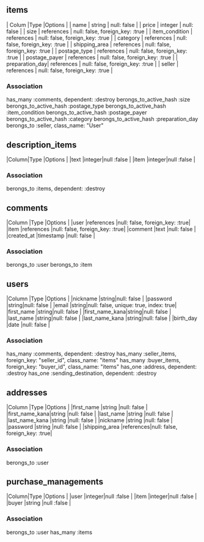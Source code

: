 ## items

| Colum          |Type        |Options                          |
| name           | string     | null: false                     |
| price          | integer    | null: false                     |
| size           | references | null: false, foreign_key: :true |
| item_condition | references | null: false, foreign_key: :true |
| category       | references | null: false, foreign_key: :true |
| shipping_area  | references | null: false, foreign_key: :true |
| postage_type   | references | null: false, foreign_key: :true |
| postage_payer  | references | null: false, foreign_key: :true |
| preparation_day| references | null: false, foreign_key: :true |
| seller         | references | null: false, foreign_key: :true |


### Association
has_many :comments, dependent: :destroy
berongs_to_active_hash :size
berongs_to_active_hash :postage_type
berongs_to_active_hash :item_condition
berongs_to_active_hash :postage_payer
berongs_to_active_hash :category
berongs_to_active_hash :preparation_day
berongs_to :seller, class_name: "User"


## description_items

|Column|Type   |Options     |
|text  |integer|null :false |
|item  |integer|null :false |

### Association
berongs_to :items, dependent: :destroy



## comments

|Column      |Type       |Options                        |
|user        |references |null: false, foreign_key: :true|
|item        |references |null: false, foreign_key: :true|
|comment     |text       |null: false                    |
|created_at  |timestamp  |null: false                    |

### Association
berongs_to :user
berongs_to :item



## users

|Column         |Type  |Options                               |
|nickname       |string|null: false                           |
|password       |string|null: false                           |
|email          |string|null: false, unique: true, index: true|
|first_name     |string|null: false                           |
|first_name_kana|string|null: false                           |
|last_name      |string|null: false                           |
|last_name_kana |string|null: false                           |
|birth_day      |date  |null: false                           |

### Association
has_many :comments, dependent: :destroy
has_many :seller_items, foreign_key: "seller_id", class_name: "items"
has_many :buyer_items, foreign_key: "buyer_id", class_name: "items"
has_one :address, dependent: :destroy
has_one :sending_destination, dependent: :destroy



## addresses

|Column         |Type      |Options                        |
|first_name     |string    |null: false                    |
|first_name_kana|string    |null: false                    |
|last_name      |string    |null: false                    |
|last_name_kana |string    |null: false                    |
|nickname       |string    |null: false                    |
|password       |string    |null: false                    |
|shipping_area  |references|null: false, foreign_key: :true|

### Association
berongs_to :user



## purchase_managements

|Column|Type   |Options     |
|user  |integer|null :false |
|item  |integer|null :false |
|buyer |string |null :false |

### Association
berongs_to :user
has_many :items


